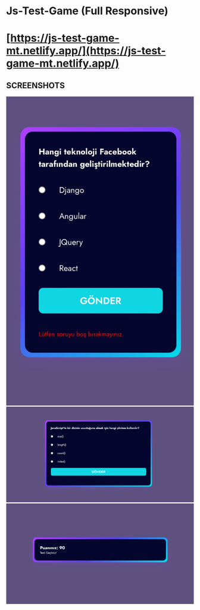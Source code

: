 # Js-Test-Game (Full Responsive)
# [https://js-test-game-mt.netlify.app/](https://js-test-game-mt.netlify.app/)

## SCREENSHOTS
![image1](/screenshots/0.JPG)
![image2](/screenshots/1.PNG)
![image3](/screenshots/2.PNG)

